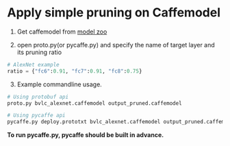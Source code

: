 # Apply simple pruning on Caffemodel

1) Get caffemodel from [model zoo](https://github.com/BVLC/caffe/wiki/Model-Zoo)

2) open proto.py(or pycaffe.py) and specify the name of target layer and its pruning ratio
```python
# AlexNet example
ratio = {"fc6":0.91, "fc7":0.91, "fc8":0.75}
```

3) Example commandline usage.
```bash
# Using protobuf api
proto.py bvlc_alexnet.caffemodel output_pruned.caffemodel

# Using pycaffe api
pycaffe.py deploy.prototxt bvlc_alexnet.caffemodel output_pruned.caffemodel
```

**To run pycaffe.py, pycaffe should be built in advance.**
